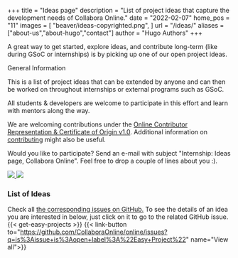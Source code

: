+++
title = "Ideas page"
description = "List of project ideas that capture the development needs of Collabora Online."
date = "2022-02-07"
home_pos = "11"
images = [
    "beaver/ideas-copyrighted.png",
]
url = "/ideas/"
aliases = ["about-us","about-hugo","contact"]
author = "Hugo Authors"
+++

A great way to get started, explore ideas, and contribute long-term (like during GSoC or internships) is by picking up one of our open project ideas.

<!--more-->

<div class="card" id="general-information">
  <div class="card-body">
    <p class="badge badge-pill badge-primary bg-dark">General Information</p>
    <p>
      This is a list of project ideas that can be extended by anyone and can then be worked on throughout internships or external programs such as GSoC.
    </p>
    <p>
      All students & developers are welcome to participate in this effort and learn with mentors along the way.
    </p>
    <p>
      We are welcoming contributions under the <a href="https://github.com/CollaboraOnline/online/blob/master/README.CONTRIBUTING.md">Online Contributor Representation & Certificate of Origin v1.0</a>. Additional information on <a href="https://github.com/CollaboraOnline/online/blob/master/CONTRIBUTING.md">contributing</a> might also be useful.
    </p>
    <p>
      Would you like to participate? Send an e-mail with subject "Internship: Ideas page, Collabora Online". Feel free to drop a couple of lines about you :).
    </p>
  </div>
</div>

<a id="gsoc-img1" class="gsoc-img d-none d-xl-block" href="https://github.com/CollaboraOnline/online/issues/4219">
  <img src="https://user-images.githubusercontent.com/65948705/154491588-200cff6c-139f-4ab4-950a-cc8ce1be6436.png" />
</a>
<a id="gsoc-img2" class="gsoc-img d-none d-xl-block" href="https://github.com/CollaboraOnline/online/issues/4218">
  <img src="https://user-images.githubusercontent.com/65948705/154537767-122b3ae1-c349-47de-b6e8-4c4407465385.png" />
</a>

<br>

### List of Ideas

Check all [the corresponding issues on GitHub.](https://github.com/CollaboraOnline/online/issues?q=is%3Aissue+is%3Aopen+label%3A%22Easy+Project%22) To see the details of an idea you are interested in below, just click on it to go to the related GitHub issue.
{{< get-easy-projects >}}
{{< link-button to="https://github.com/CollaboraOnline/online/issues?q=is%3Aissue+is%3Aopen+label%3A%22Easy+Project%22" name="View all">}}
